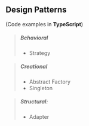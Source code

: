 ## Design Patterns
(Code examples in **TypeScript**)

> ##### Behavioral
> * Strategy

> ##### Creational
> * Abstract Factory
> * Singleton

> ##### Structural:
> * Adapter
